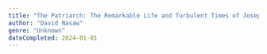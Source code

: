 ```yaml
---
title: "The Patriarch: The Remarkable Life and Turbulent Times of Joseph P. Kennedy"
author: "David Nasaw"
genre: "Unknown"
dateCompleted: 2024-01-01
---
```


